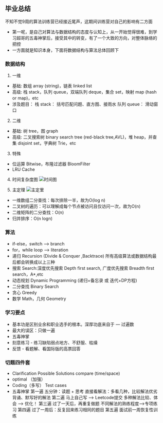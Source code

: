 ## 毕业总结
不知不觉9周的算法训练营已经接近尾声，这期间训练营对自己的影响有二方面
- 第一呢，是自己对算法与数据结构的态度与认知上，从一开始觉得很难，到学习超哥的五毒神掌后，接受其中的转变，有了一个大致的方向，对整体脉络的把控
- 一方面就是知识本身，下面将数据结构与算法总体回顾下

### 数据结构
1. 一维
- 基础: 数组 array (string)，链表 linked list
- 高级: 栈 stack，队列 queue，双端队列 deque，集合 set，映射 map (hash or map)，etc
- 涉及题目：
栈 stack： 括号匹配问题、直方图、接雨水
队列 queue： 滑动窗口

2. 二维
- 基础: 树 tree，图 graph
- 高级: 二叉搜索树 binary search tree (red-black tree,AVL)，堆 heap，并查集 disjoint set，字典树 Trie，etc

3. 特殊
- 位运算 Bitwise，布隆过滤器 BloomFilter
-  LRU Cache

4. 时间复杂度图
![时间图](https://www.bigocheatsheet.com/)

5. 主定理
![主定里](https://en.wikipedia.org/wiki/Master_theorem_(analysis_of_algorithms))
- 一维数组二分查找：每次排除一半，故为O(log n)
- 二叉树的遍历：可以理解成每个节点被访问且仅访问一次，故为O(n)
- 二维矩阵的二分查找：O(n)
- 归并排序：O(n logn)


### 算法
- if-else，switch ——> branch
- for，while loop ——> literation
- 递归 Recursion (Divide & Conquer ,Backtrace)
所有高级算法或数据结构最后都会转换成以上三种
- 搜索 Search:深度优先搜索 Depth first search, 广度优先搜索 Breadth first search，A*,etc
- 动态规划 Dynamic Programming (递归+备忘录 或 迭代+DP方程)
- 二分查找 Binary Search
- 贪心 Greedy
- 数学 Math，几何 Geometry

### 学习要点
- 基本功是区别业余和职业选手的根本。深厚功底来自于 — 过遍数
- 最大的误区：只做一遍
- 五毒神掌
- 刻意练习 - 练习缺陷弱点地方、不舒服、枯燥
- 反馈 - 看题解、看国际版的高票回答

### 切题四件套
- Clarification
 Possible Solutions
compare (time/space)
- optimal （加强）
- Coding（多写）
Test cases
 - 五毒神掌
第一遍
五分钟：读题 + 思考
直接看解法：多看几种，比较解法优劣
背诵、默写好的解法
第二遍
马上自己写 ——> Leetcode提交
多种解法比较、体会 ——> 优化！
第三遍
过了一天后，再重复做题
不同解法的熟练程度——>专项练习
第四遍
过了一周后：反复回来练习相同的题目
第五遍
面试前一周恢复性训练